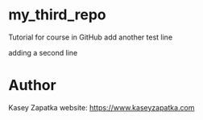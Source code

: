# my_third_repo
Tutorial for course in GitHub
add another test line

adding a second line





# Author 
Kasey Zapatka
website: https://www.kaseyzapatka.com

